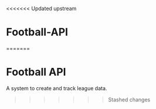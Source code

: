 <<<<<<< Updated upstream
# Football-API
=======
# Football API

A system to create and track league data.
>>>>>>> Stashed changes

